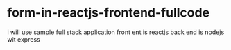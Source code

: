 # form-in-reactjs-frontend-fullcode
i will use sample full stack application front ent is reactjs back end is nodejs wit express
